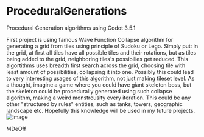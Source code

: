 # ProceduralGenerations
Procedural Generation algorithms using Godot 3.5.1

First project is using famous Wave Function Collapse algorithm for generating a grid from tiles using principle of Sudoku or Lego. 
Simply put: in the grid, at first all tiles have all possible tiles and their rotations, but as tiles being added to the grid, neighboring tiles's possibilies get reduced.
This algortithms uses breadth first search across the grid, choosing tile with least amount of possibilities, collapsing it into one.
Possibly this could lead to very interesting usages of this algorithm, not just making tileset level. As a thought, imagine a game where you could have giant skeleton boss,
but the skeleton could be procedurally generated using such collapse algorithm, making a weird monstrousity every iteration. This could be any other "structured by rules" entities,
such as tanks, towers, geographic landscape etc. Hopefully this knowledge will be used in my future projects.
![image](https://user-images.githubusercontent.com/87082234/201787261-eab49841-febe-4f60-884a-51a00548367b.png)


MDeOff

